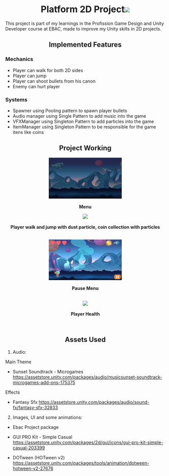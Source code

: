 <h1 align="center"> Platform 2D Project<img src="2D Platform\Assets\ImageVideo\flower.JPG" width="30"> </h1>  

This project is part of my learnings in the Profission Game Design and Unity Developer course at EBAC, made to improve my Unity skills in 2D projects.

<h2 align="center">Implemented Features</h2> 

### Mechanics
* Player can walk for both 2D sides
* Player can jump
* Player can shoot bullets from his canon
* Enemy can hurt player


### Systems
* Spawner using Pooling pattern to spawn player bullets
* Audio manager using Single Pattern to add music into the game
* VFXManager using Singleton Pattern to add particles into the game
* ItemManager using Singleton Pattern to be responsible for the game itens like coins
</p>

<h2 align="center">Project Working</h2> 

<p align="center">
<img src="2D Platform\Assets\ImageVideo\Menu.gif" width="230"> 
<figcaption align = "center"><b>Menu</b></figcaption>
</p>

<p align="center">
<img src="2D Platform\Assets\ImageVideo\Walk.gif" width="230"> 
<figcaption align = "center"><b>Player walk and jump with dust particle, coin collection with particles</b></figcaption>
</br>
</P>

<p align="center">
<img src="2D Platform\Assets\ImageVideo\Pause.gif" width="230"> 
<figcaption align = "center"><b>Pause Menu</b></figcaption>
</br>
</p>

<p align="center">
<img src="2D Platform\Assets\ImageVideo\Enemy.gif" width="230"> 
<figcaption align = "center"><b>Player Health</b></figcaption>
</p>

<br>
<h2 align="center">Assets Used</h2>


1. Audio:

Main Theme
* Sunset Soundtrack - Microgames  
https://assetstore.unity.com/packages/audio/musicsunset-soundtrack-microgames-add-ons-175375


Effects
* Fantasy Sfx
https://assetstore.unity.com/packages/audio/sound-fx/fantasy-sfx-32833

2. Images, UI and some animations:
* Ebac Project package

* GUI PRO Kit - Simple Casual
https://assetstore.unity.com/packages/2d/gui/icons/gui-pro-kit-simple-casual-203399

* DOTween (HOTween v2)
https://assetstore.unity.com/packages/tools/animation/dotween-hotween-v2-27676







